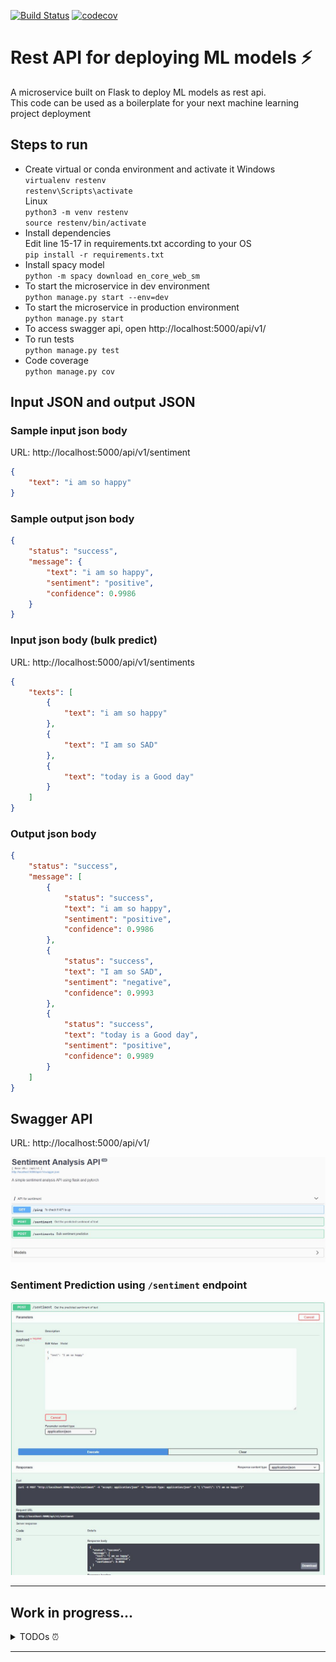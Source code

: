 [![Build Status](https://travis-ci.org/hpanwar08/rest-api-ml-model.svg?branch=master)](https://travis-ci.org/hpanwar08/rest-api-ml-model
)
[![codecov](https://codecov.io/gh/hpanwar08/rest-api-ml-model/branch/master/graph/badge.svg)](https://codecov.io/gh/hpanwar08/rest-api-ml-model)

# Rest API for deploying ML models :zap:

A microservice built on Flask to deploy ML models as rest api.  
This code can be used as a boilerplate for your next machine learning project deployment

## Steps to run

* Create virtual or conda environment and activate it
  Windows  
  `virtualenv restenv`  
  `restenv\Scripts\activate`  
  Linux  
  `python3 -m venv restenv`  
  `source restenv/bin/activate`
* Install dependencies  
  Edit line 15-17 in requirements.txt according to your OS  
  `pip install -r requirements.txt`  
* Install spacy model  
  ```python -m spacy download en_core_web_sm```
* To start the microservice in dev environment  
  ```python manage.py start --env=dev```  
* To start the microservice in production environment  
  ```python manage.py start```
* To access swagger api, open http://localhost:5000/api/v1/
* To run tests  
  ```python manage.py test```
* Code coverage  
  ```python manage.py cov```

## Input JSON and output JSON

### Sample input json body

URL: http://localhost:5000/api/v1/sentiment  

```json
{
	"text": "i am so happy"
}
```

### Sample output json body

```json
{
    "status": "success",
    "message": {
        "text": "i am so happy",
        "sentiment": "positive",
        "confidence": 0.9986
    }
}
```

### Input json body (bulk predict)

URL: http://localhost:5000/api/v1/sentiments  

```json
{
    "texts": [
        {
            "text": "i am so happy"
        },
        {
            "text": "I am so SAD"
        },
        {
            "text": "today is a Good day"
        }
    ]
}
```

### Output json body

```json
{
    "status": "success",
    "message": [
        {
            "status": "success",
            "text": "i am so happy",
            "sentiment": "positive",
            "confidence": 0.9986
        },
        {
            "status": "success",
            "text": "I am so SAD",
            "sentiment": "negative",
            "confidence": 0.9993
        },
        {
            "status": "success",
            "text": "today is a Good day",
            "sentiment": "positive",
            "confidence": 0.9989
        }
    ]
}
```


## Swagger API

URL: http://localhost:5000/api/v1/  

![Swagger API](/imgs/swagger1.JPG "Swagger API")

### Sentiment Prediction using ```/sentiment``` endpoint

![Sentiment](/imgs/senti1.JPG "Sentiment predict")

---

## Work in progress... 
<details><summary>TODOs ⏰</summary><p>

- [x] add sentiment analysis model  
- [x] update api  
- [x] add tests  
- [ ] add load testing  
- [ ] add database to store predictions  
- [ ] dockerize the app  
- [ ] add authentication  

</p></details>

---
